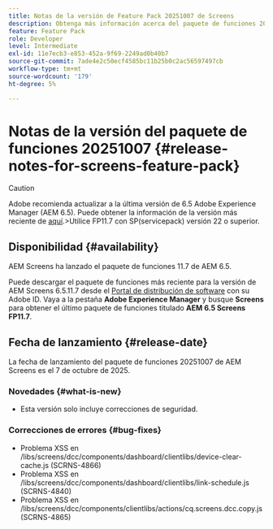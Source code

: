 ```yaml
---
title: Notas de la versión de Feature Pack 20251007 de Screens
description: Obtenga más información acerca del paquete de funciones 20251007 de AEM Screens lanzado el 7 de octubre de 2025.
feature: Feature Pack
role: Developer
level: Intermediate
exl-id: 11e7ecb3-e853-452a-9f69-2249ad0b40b7
source-git-commit: 7ade4e2c50ecf4585bc11b25b0c2ac56597497cb
workflow-type: tm+mt
source-wordcount: '179'
ht-degree: 5%

---
```


# Notas de la versión del paquete de funciones 20251007 {#release-notes-for-screens-feature-pack}

>[!CAUTION]
>Adobe recomienda actualizar a la última versión de 6.5 Adobe Experience Manager (AEM 6.5). Puede obtener la información de la versión más reciente de [aquí](https://experienceleague.adobe.com/es/docs/experience-manager-65/content/release-notes/release-notes).
>&#x200B;>Utilice FP11.7 con SP(servicepack) versión 22 o superior.

## Disponibilidad {#availability}

AEM Screens ha lanzado el paquete de funciones 11.7 de AEM 6.5.

Puede descargar el paquete de funciones más reciente para la versión de AEM Screens 6.5.11.7 desde el [Portal de distribución de software](https://experience.adobe.com/#/downloads/content/software-distribution/es/aem.html) con su Adobe ID. Vaya a la pestaña **Adobe Experience Manager** y busque **Screens** para obtener el último paquete de funciones titulado **AEM 6.5 Screens FP11.7**.

## Fecha de lanzamiento {#release-date}

La fecha de lanzamiento del paquete de funciones 20251007 de AEM Screens es el 7 de octubre de 2025.

### Novedades {#what-is-new}

* Esta versión solo incluye correcciones de seguridad.

### Correcciones de errores {#bug-fixes}

* Problema XSS en /libs/screens/dcc/components/dashboard/clientlibs/device-clear-cache.js (SCRNS-4866)
* Problema XSS en /libs/screens/dcc/components/dashboard/clientlibs/link-schedule.js (SCRNS-4840)
* Problema XSS en /libs/screens/dcc/components/clientlibs/actions/cq.screens.dcc.copy.js (SCRNS-4865)
